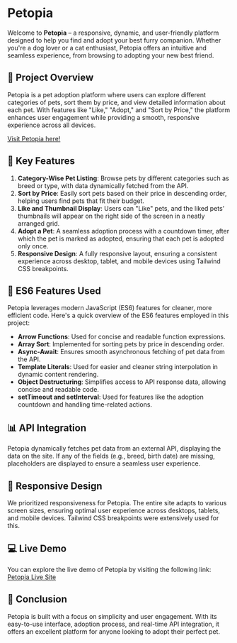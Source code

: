 # Petopia

Welcome to **Petopia** – a responsive, dynamic, and user-friendly platform designed to help you find and adopt your best furry companion. Whether you're a dog lover or a cat enthusiast, Petopia offers an intuitive and seamless experience, from browsing to adopting your new best friend.

## 🌟 Project Overview

Petopia is a pet adoption platform where users can explore different categories of pets, sort them by price, and view detailed information about each pet. With features like "Like," "Adopt," and "Sort by Price," the platform enhances user engagement while providing a smooth, responsive experience across all devices.

[Visit Petopia here!](https://petopiabd.netlify.app/)

## 🔑 Key Features

1. **Category-Wise Pet Listing**: Browse pets by different categories such as breed or type, with data dynamically fetched from the API.
2. **Sort by Price**: Easily sort pets based on their price in descending order, helping users find pets that fit their budget.
3. **Like and Thumbnail Display**: Users can "Like" pets, and the liked pets’ thumbnails will appear on the right side of the screen in a neatly arranged grid.
4. **Adopt a Pet**: A seamless adoption process with a countdown timer, after which the pet is marked as adopted, ensuring that each pet is adopted only once.
5. **Responsive Design**: A fully responsive layout, ensuring a consistent experience across desktop, tablet, and mobile devices using Tailwind CSS breakpoints.

## 🚀 ES6 Features Used

Petopia leverages modern JavaScript (ES6) features for cleaner, more efficient code. Here's a quick overview of the ES6 features employed in this project:

- **Arrow Functions**: Used for concise and readable function expressions.
- **Array Sort**: Implemented for sorting pets by price in descending order.
- **Async-Await**: Ensures smooth asynchronous fetching of pet data from the API.
- **Template Literals**: Used for easier and cleaner string interpolation in dynamic content rendering.
- **Object Destructuring**: Simplifies access to API response data, allowing concise and readable code.
- **setTimeout and setInterval**: Used for features like the adoption countdown and handling time-related actions.

## 📊 API Integration

Petopia dynamically fetches pet data from an external API, displaying the data on the site. If any of the fields (e.g., breed, birth date) are missing, placeholders are displayed to ensure a seamless user experience.

## 📱 Responsive Design

We prioritized responsiveness for Petopia. The entire site adapts to various screen sizes, ensuring optimal user experience across desktops, tablets, and mobile devices. Tailwind CSS breakpoints were extensively used for this.

## 💻 Live Demo

You can explore the live demo of Petopia by visiting the following link:  
[Petopia Live Site](https://petopiabd.netlify.app/)

## 🎉 Conclusion

Petopia is built with a focus on simplicity and user engagement. With its easy-to-use interface, adoption process, and real-time API integration, it offers an excellent platform for anyone looking to adopt their perfect pet.
